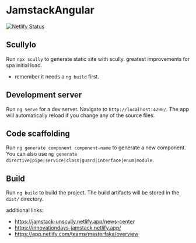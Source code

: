 # JamstackAngular

[![Netlify Status](https://api.netlify.com/api/v1/badges/97ed21e2-8320-4cae-9655-5b0b1bbd61f9/deploy-status)](https://app.netlify.com/sites/innovationdays-jamstack/deploys)

## ScullyIo

Run `npx scully` to generate static site with scully. greatest improvements for spa initial load.
- remember it needs  a `ng build` first.


## Development server

Run `ng serve` for a dev server. Navigate to `http://localhost:4200/`. The app will automatically reload if you change any of the source files.

## Code scaffolding

Run `ng generate component component-name` to generate a new component. You can also use `ng generate directive|pipe|service|class|guard|interface|enum|module`.

## Build

Run `ng build` to build the project. The build artifacts will be stored in the `dist/` directory.

additional links:
- https://jamstack-unscully.netlify.app/news-center
- https://innovationdays-jamstack.netlify.app/
- https://app.netlify.com/teams/masterfaka/overview

